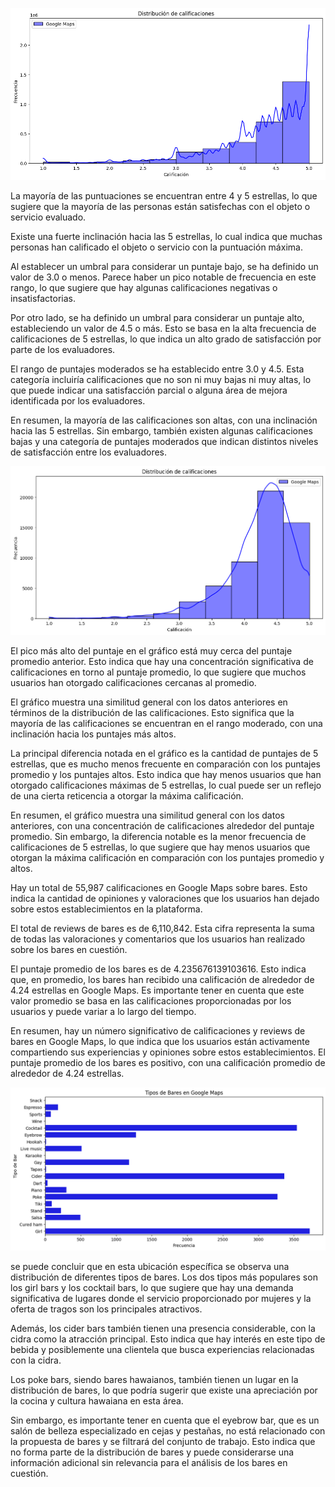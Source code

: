 ![alt text](./img/Google-meta-dist-calif-total.png)


La mayoría de las puntuaciones se encuentran entre 4 y 5 estrellas, lo que sugiere que la mayoría de las personas están satisfechas con el objeto o servicio evaluado.

Existe una fuerte inclinación hacia las 5 estrellas, lo cual indica que muchas personas han calificado el objeto o servicio con la puntuación máxima.

Al establecer un umbral para considerar un puntaje bajo, se ha definido un valor de 3.0 o menos. Parece haber un pico notable de frecuencia en este rango, lo que sugiere que hay algunas calificaciones negativas o insatisfactorias.

Por otro lado, se ha definido un umbral para considerar un puntaje alto, estableciendo un valor de 4.5 o más. Esto se basa en la alta frecuencia de calificaciones de 5 estrellas, lo que indica un alto grado de satisfacción por parte de los evaluadores.

El rango de puntajes moderados se ha establecido entre 3.0 y 4.5. Esta categoría incluiría calificaciones que no son ni muy bajas ni muy altas, lo que puede indicar una satisfacción parcial o alguna área de mejora identificada por los evaluadores.

En resumen, la mayoría de las calificaciones son altas, con una inclinación hacia las 5 estrellas. Sin embargo, también existen algunas calificaciones bajas y una categoría de puntajes moderados que indican distintos niveles de satisfacción entre los evaluadores.


![alt text](./img/Google-meta-dist-calif-bar.png)


El pico más alto del puntaje en el gráfico está muy cerca del puntaje promedio anterior. Esto indica que hay una concentración significativa de calificaciones en torno al puntaje promedio, lo que sugiere que muchos usuarios han otorgado calificaciones cercanas al promedio.

El gráfico muestra una similitud general con los datos anteriores en términos de la distribución de las calificaciones. Esto significa que la mayoría de las calificaciones se encuentran en el rango moderado, con una inclinación hacia los puntajes más altos.

La principal diferencia notada en el gráfico es la cantidad de puntajes de 5 estrellas, que es mucho menos frecuente en comparación con los puntajes promedio y los puntajes altos. Esto indica que hay menos usuarios que han otorgado calificaciones máximas de 5 estrellas, lo cual puede ser un reflejo de una cierta reticencia a otorgar la máxima calificación.

En resumen, el gráfico muestra una similitud general con los datos anteriores, con una concentración de calificaciones alrededor del puntaje promedio. Sin embargo, la diferencia notable es la menor frecuencia de calificaciones de 5 estrellas, lo que sugiere que hay menos usuarios que otorgan la máxima calificación en comparación con los puntajes promedio y altos.





Hay un total de 55,987 calificaciones en Google Maps sobre bares. Esto indica la cantidad de opiniones y valoraciones que los usuarios han dejado sobre estos establecimientos en la plataforma.

El total de reviews de bares es de 6,110,842. Esta cifra representa la suma de todas las valoraciones y comentarios que los usuarios han realizado sobre los bares en cuestión.

El puntaje promedio de los bares es de 4.235676139103616. Esto indica que, en promedio, los bares han recibido una calificación de alrededor de 4.24 estrellas en Google Maps. Es importante tener en cuenta que este valor promedio se basa en las calificaciones proporcionadas por los usuarios y puede variar a lo largo del tiempo.

En resumen, hay un número significativo de calificaciones y reviews de bares en Google Maps, lo que indica que los usuarios están activamente compartiendo sus experiencias y opiniones sobre estos establecimientos. El puntaje promedio de los bares es positivo, con una calificación promedio de alrededor de 4.24 estrellas.

![alt text](./img/Google-meta-tipos-bar.png)

se puede concluir que en esta ubicación específica se observa una distribución de diferentes tipos de bares. Los dos tipos más populares son los girl bars y los cocktail bars, lo que sugiere que hay una demanda significativa de lugares donde el servicio proporcionado por mujeres y la oferta de tragos son los principales atractivos.

Además, los cider bars también tienen una presencia considerable, con la cidra como la atracción principal. Esto indica que hay interés en este tipo de bebida y posiblemente una clientela que busca experiencias relacionadas con la cidra.

Los poke bars, siendo bares hawaianos, también tienen un lugar en la distribución de bares, lo que podría sugerir que existe una apreciación por la cocina y cultura hawaiana en esta área.

Sin embargo, es importante tener en cuenta que el eyebrow bar, que es un salón de belleza especializado en cejas y pestañas, no está relacionado con la propuesta de bares y se filtrará del conjunto de trabajo. Esto indica que no forma parte de la distribución de bares y puede considerarse una información adicional sin relevancia para el análisis de los bares en cuestión.
